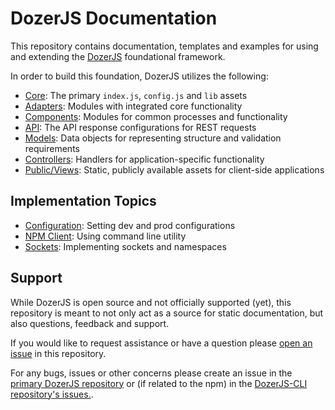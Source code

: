 # DozerJS Documentation

This repository contains documentation, templates and examples for using and
extending the [DozerJS](http://www.dozerjs.com) foundational framework.

In order to build this foundation, DozerJS utilizes the following:

* [Core](/core): The primary `index.js`, `config.js` and `lib` assets
* [Adapters](/adapters): Modules with integrated core functionality
* [Components](/components): Modules for common processes and functionality
* [API](/api): The API response configurations for REST requests
* [Models](/models): Data objects for representing structure and validation requirements
* [Controllers](/controllers): Handlers for application-specific functionality
* [Public/Views](/public): Static, publicly available assets for client-side applications

## Implementation Topics

* [Configuration](/configuration): Setting dev and prod configurations
* [NPM Client](/implementation/npm-client): Using command line utility
* [Sockets](/implementation/sockets): Implementing sockets and namespaces

## Support

While DozerJS is open source and not officially supported (yet), this repository
is meant to not only act as a source for static documentation, but also questions,
feedback and support.

If you would like to request assistance or have a question please
[open an issue](https://github.com/DozerJS/dozerjs-docs/issues) in this repository.

For any bugs, issues or other concerns please create an issue in the
[primary DozerJS repository](https://github.com/DozerJS/dozerjs/issues) or (if
related to the npm) in the
[DozerJS-CLI repository's issues.](https://github.com/DozerJS/dozerjs-cli/issues).
